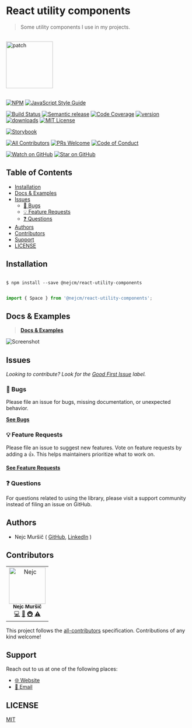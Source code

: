 # React utility components
<blockquote>Some utility components I use in my projects.</blockquote>
<br />

<a href="https://www.joypixels.com/profiles/emoji/toolbox">
  <img
    height="128"
    width="128"
    alt="patch"
    src="https://d1j8pt39hxlh3d.cloudfront.net/emoji/emojione/5.5/png/unicode/128/1f9f0.png"
  />
</a>
<br />
<br />

<!-- prettier-ignore-start -->
[![NPM][npm-badge]][npm-link] 
[![JavaScript Style Guide][style-guide-badge]][style-guide]

[![Build Status][build-badge]][build]
[![Semantic release][semantic-release-badge]][semantic-release]
[![Code Coverage][coverage-badge]][coverage]
[![version][version-badge]][package] [![downloads][downloads-badge]][npmtrends]
[![MIT License][license-badge]][license]

[![Storybook][storybook-badge]]([storybook])

[![All Contributors][all-contributors-badge]](#contributors)
[![PRs Welcome][prs-badge]][prs] [![Code of Conduct][coc-badge]][coc]

[![Watch on GitHub][github-watch-badge]][github-watch]
[![Star on GitHub][github-star-badge]][github-star]
<!-- prettier-ignore-end -->

## Table of Contents

<!-- START doctoc generated TOC please keep comment here to allow auto update -->
<!-- DON'T EDIT THIS SECTION, INSTEAD RE-RUN doctoc TO UPDATE -->

- [Installation](#installation)
- [Docs & Examples](#docs--examples)
- [Issues](#issues)
  - [🐛 Bugs](#-bugs)
  - [💡 Feature Requests](#-feature-requests)
  - [❓ Questions](#-questions)
- [Authors](#authors)
- [Contributors](#contributors)
- [Support](#support)
- [LICENSE](#license)

<!-- END doctoc generated TOC please keep comment here to allow auto update -->


## Installation

```shell

$ npm install --save @nejcm/react-utility-components

```

```jsx

import { Space } from '@nejcm/react-utility-components';

```


## Docs & Examples

> [**Docs & Examples**][docs-link]

![Screenshot][screenshot]


## Issues

_Looking to contribute? Look for the [Good First Issue][good-first-issue]
label._

### 🐛 Bugs

Please file an issue for bugs, missing documentation, or unexpected behavior.

[**See Bugs**][bugs]

### 💡 Feature Requests

Please file an issue to suggest new features. Vote on feature requests by adding
a 👍. This helps maintainers prioritize what to work on.

[**See Feature Requests**][requests]

### ❓ Questions

For questions related to using the library, please visit a support community
instead of filing an issue on GitHub.

## Authors

- Nejc Muršič ( [GitHub][github], [LinkedIn][linkedin] )


## Contributors

<!-- ALL-CONTRIBUTORS-LIST:START - Do not remove or modify this section -->
<!-- prettier-ignore-start -->
<!-- markdownlint-disable -->

<table>
  <tr>
    <td align="center">
      <a href="https://github.com/nejcm">
        <img src="https://avatars3.githubusercontent.com/u/1865210?v=3" width="100px" alt="Nejc"/>
        <br />
        <sub><b>Nejc Muršič</b></sub>
      </a>
      <br />
      <a href="https://github.com/nejcm/react-utility-components/commits?author=nejcm" title="Code">💻</a> 
      <a href="https://github.com/nejcm/react-utility-components/commits?author=nejcm" title="Documentation">📖</a> 
      <a href="#infra" title="Infrastructure (Hosting, Build-Tools, etc)">🚇</a> <a href="https://github.com/nejcm/react-utility-components/commits?author=nejcm" title="Tests">⚠️</a>
    </td>
  </tr>
</table>

<!-- markdownlint-enable -->
<!-- prettier-ignore-end -->

<!-- ALL-CONTRIBUTORS-LIST:END -->

This project follows the [all-contributors][all-contributors] specification.
Contributions of any kind welcome!

## Support

Reach out to us at one of the following places:

- [🌐 Website][website]
- [📧 Email][email]

## LICENSE

[MIT](LICENSE)

<!-- prettier-ignore-start -->

[all-contributors-badge]: https://img.shields.io/badge/all_contributors-1-orange.svg
[all-contributors]: https://github.com/all-contributors/all-contributors
[bugs]: https://github.com/nejcm/react-utility-components/issues?q=is%3Aissue+is%3Aopen+label%3Abug+sort%3Acreated-desc
[build-badge]: https://img.shields.io/travis/com/nejcm/react-utility-components.svg
[build]: https://travis-ci.com/nejcm/react-utility-components
[coc-badge]: https://img.shields.io/badge/code%20of-conduct-ff69b4.svg
[coc]: https://github.com/nejcm/react-utility-components/blob/master/CODE_OF_CONDUCT.md
[coverage-badge]: https://img.shields.io/codecov/c/github/nejcm/react-utility-components.svg
[coverage]: https://codecov.io/github/nejcm/react-utility-components
[docs-link]: https://nejcm.github.io/react-utility-components/
[downloads-badge]: https://img.shields.io/npm/dm/@nejcm/react-utility-components.svg
[email]: nmursi2@gmail.com
[emojis]: https://github.com/all-contributors/all-contributors#emoji-key
[github]: https://github.com/nejcm
[github-star-badge]: https://img.shields.io/github/stars/nejcm/react-utility-components.svg?style=social
[github-star]: https://github.com/nejcm/react-utility-components/stargazers
[github-watch-badge]: https://img.shields.io/github/watchers/nejcm/react-utility-components.svg?style=social
[github-watch]: https://github.com/nejcm/react-utility-components/watchers
[good-first-issue]: https://github.com/nejcm/react-utility-components/issues?utf8=✓&q=is%3Aissue+is%3Aopen+sort%3Areactions-%2B1-desc+label%3A"good+first+issue"+
[license-badge]: https://img.shields.io/npm/l/@nejcm/react-utility-components.svg
[license]: https://github.com/nejcm/react-utility-components/blob/master/LICENSE
[linkedin]: https://www.linkedin.com/in/nejcm/
[node]: https://nodejs.org
[npm]: https://www.npmjs.com/
[npm-badge]: https://img.shields.io/npm/v/@nejcm/react-utility-components.svg
[npm-link]: https://www.npmjs.com/package/@nejcm/react-utility-components
[npmtrends]: http://www.npmtrends.com/@nejcm/react-utility-components
[package]: https://www.npmjs.com/package/@nejcm/react-utility-components
[prs-badge]: https://img.shields.io/badge/PRs-welcome-brightgreen.svg
[prs]: http://makeapullrequest.com
[requests]: https://github.com/nejcm/react-utility-components/issues?q=is%3Aissue+sort%3Areactions-%2B1-desc+label%3Aenhancement+is%3Aopen
[screenshot]: https://github.com/nejcm/react-utility-components/blob/master/screenshot.png
[semantic-release-badge]: https://img.shields.io/badge/%20%20%F0%9F%93%A6%F0%9F%9A%80-semantic--release-e10079.svg
[semantic-release]: https://github.com/semantic-release/semantic-release
[storybook-badge]: https://nejcmursic.netlify.com/assets/storybook.svg
[storybook]: https://storybook.js.org/
[style-guide-badge]: https://img.shields.io/badge/code_style-standard-brightgreen.svg
[style-guide]: https://standardjs.com
[version-badge]: https://img.shields.io/npm/v/@nejcm/react-utility-components.svg
[website]: https://nejcmursic.com/

<!-- prettier-ignore-end -->
